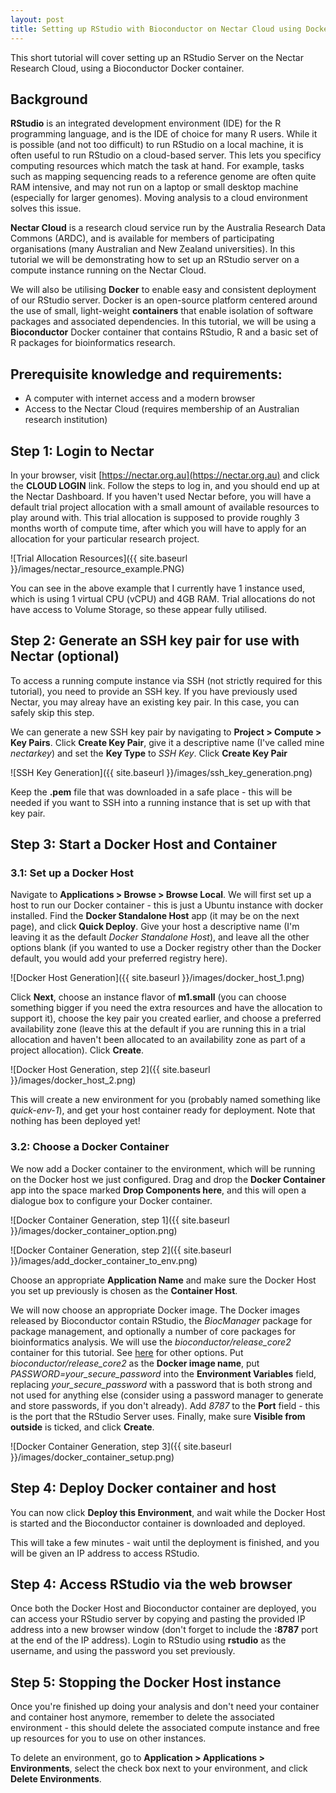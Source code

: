 ```yaml
---
layout: post
title: Setting up RStudio with Bioconductor on Nectar Cloud using Docker
---
```


This short tutorial will cover setting up an RStudio Server on the Nectar Research Cloud, using a Bioconductor Docker container.

## Background

**RStudio** is an integrated development environment (IDE) for the R programming language, and is the IDE of choice for many R users. While it is possible (and not too difficult) to run RStudio on a local machine, it is often useful to run RStudio on a cloud-based server. This lets you specificy computing resources which match the task at hand. For example, tasks such as mapping sequencing reads to a reference genome are often quite RAM intensive, and may not run on a laptop or small desktop machine (especially for larger genomes). Moving analysis to a cloud environment solves this issue.

**Nectar Cloud** is a research cloud service run by the Australia Research Data Commons (ARDC), and is available for members of participating organisations (many Australian and New Zealand universities). In this tutorial we will be demonstrating how to set up an RStudio server on a compute instance running on the Nectar Cloud.

We will also be utilising **Docker** to enable easy and consistent deployment of our RStudio server. Docker is an open-source platform centered around the use of small, light-weight **containers** that enable isolation of software packages and associated dependencies. In this tutorial, we will be using a **Bioconductor** Docker container that contains RStudio, R and a basic set of R packages for bioinformatics research.

## Prerequisite knowledge and requirements:

- A computer with internet access and a modern browser
- Access to the Nectar Cloud (requires membership of an Australian research institution)

## Step 1: Login to Nectar

In your browser, visit [https://nectar.org.au](https://nectar.org.au) and click the **CLOUD LOGIN** link. Follow the steps to log in, and you should end up at the Nectar Dashboard. If you haven't used Nectar before, you will have a default trial project allocation with a small amount of available resources to play around with. This trial allocation is supposed to provide roughly 3 months worth of compute time, after which you will have to apply for an allocation for your particular research project.

![Trial Allocation Resources]({{ site.baseurl }}/images/nectar_resource_example.PNG)

You can see in the above example that I currently have 1 instance used, which is using 1 virtual CPU (vCPU) and 4GB RAM. Trial allocations do not have access to Volume Storage, so these appear fully utilised.

## Step 2: Generate an SSH key pair for use with Nectar (optional)

To access a running compute instance via SSH (not strictly required for this tutorial), you need to provide an SSH key. If you have previously used Nectar, you may alreay have an existing key pair. In this case, you can safely skip this step.

We can generate a new SSH key pair by navigating to **Project > Compute > Key Pairs**. Click **Create Key Pair**, give it a descriptive name (I've called mine *nectarkey*) and set the **Key Type** to *SSH Key*. Click **Create Key Pair**

![SSH Key Generation]({{ site.baseurl }}/images/ssh_key_generation.png)

Keep the **.pem** file that was downloaded in a safe place - this will be needed if you want to SSH into a running instance that is set up with that key pair.


## Step 3: Start a Docker Host and Container

### 3.1: Set up a Docker Host

Navigate to **Applications > Browse > Browse Local**. We will first set up a host to run our Docker container - this is just a Ubuntu instance with docker installed. Find the **Docker Standalone Host** app (it may be on the next page), and click **Quick Deploy**. Give your host a descriptive name (I'm leaving it as the default *Docker Standalone Host*), and leave all the other options blank (if you wanted to use a Docker registry other than the Docker default, you would add your preferred registry here).

![Docker Host Generation]({{ site.baseurl }}/images/docker_host_1.png)

 Click **Next**, choose an instance flavor of **m1.small** (you can choose something bigger if you need the extra resources and have the allocation to support it), choose the key pair you created earlier, and choose a preferred availability zone (leave this at the default if you are running this in a trial allocation and haven't been allocated to an availability zone as part of a project allocation). Click **Create**.

 ![Docker Host Generation, step 2]({{ site.baseurl }}/images/docker_host_2.png)

 This will create a new environment for you (probably named something like *quick-env-1*), and get your host container ready for deployment. Note that nothing has been deployed yet!
 
### 3.2: Choose a Docker Container

We now add a Docker container to the environment, which will be running on the Docker host we just configured. Drag and drop the **Docker Container** app into the space marked **Drop Components here**, and this will open a dialogue box to configure your Docker container.

![Docker Container Generation, step 1]({{ site.baseurl }}/images/docker_container_option.png)

![Docker Container Generation, step 2]({{ site.baseurl }}/images/add_docker_container_to_env.png)

Choose an appropriate **Application Name** and make sure the Docker Host you set up previously is chosen as the **Container Host**.

We will now choose an appropriate Docker image. The Docker images released by Bioconductor contain RStudio, the *BiocManager* package for package management, and optionally a number of core packages for bioinformatics analysis. We will use the *bioconductor/release_core2* container for this tutorial. See [here](https://www.bioconductor.org/help/docker/) for other options. Put *bioconductor/release_core2* as the **Docker image name**, put *PASSWORD=your_secure_password* into the **Environment Variables** field, replacing *your_secure_password* with a password that is both strong and not used for anything else (consider using a password manager to generate and store passwords, if you don't already). Add *8787* to the **Port** field - this is the port that the RStudio Server uses. Finally, make sure **Visible from outside** is ticked, and click **Create**.

![Docker Container Generation, step 3]({{ site.baseurl }}/images/docker_container_setup.png)

## Step 4: Deploy Docker container and host

You can now click **Deploy this Environment**, and wait while the Docker Host is started and the Bioconductor container is downloaded and deployed.

This will take a few minutes - wait until the deployment is finished, and you will be given an IP address to access RStudio.

## Step 4: Access RStudio via the web browser

Once both the Docker Host and Bioconductor container are deployed, you can access your RStudio server by copying and pasting the provided IP address into a new browser window (don't forget to include the **:8787** port at the end of the IP address). Login to RStudio using **rstudio** as the username, and using the password you set previously.

## Step 5: Stopping the Docker Host instance

Once you're finished up doing your analysis and don't need your container and container host anymore, remember to delete the associated environment - this should delete the associated compute instance and free up resources for you to use on other instances.

To delete an environment, go to **Application > Applications > Environments**, select the check box next to your environment, and click **Delete Environments**.